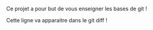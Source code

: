 Ce projet a pour but de vous enseigner les bases de git !

Cette ligne va apparaitre dans le git diff !
